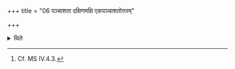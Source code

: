 +++
title = "06 पञ्चाशता दक्षिणमक्षि एकपञ्चाशतोत्तरम्"

+++

<details><summary>थिते</summary>

6. With fifty (Darbha-tufts) the right(eye) and with fifty-one (Darbha-tufts) the left (eye).[^1]  

[^1]: Cf. MS IV.4.3. 
</details>
